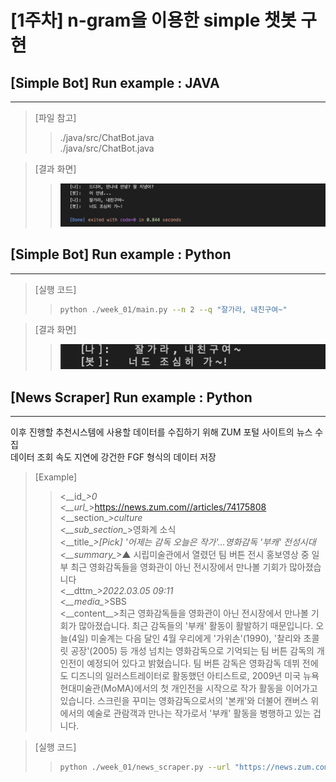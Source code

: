 # __[1주차] n-gram을 이용한 simple 챗봇 구현__

## __[Simple Bot]__ Run example : JAVA

***

>[파일 참고]
>>./java/src/ChatBot.java  
>>./java/src/ChatBot.java

>[결과 화면]
>>![week_01_java_result](../src/week_01_java_result.png)

## __[Simple Bot]__ Run example : Python

***

>[실행 코드]
>>```bash
>>python ./week_01/main.py --n 2 --q "잘가라, 내친구여~"
>>```

>[결과 화면]
>>![week_01_python_result](../src/week_01_python_result.png)

## __[News Scraper]__ Run example : Python

***

이후 진행할 추천시스템에 사용할 데이터를 수집하기 위해 ZUM 포털 사이트의 뉴스 수집  
데이터 조회 속도 지연에 강건한 FGF 형식의 데이터 저장
>[Example]
>>\<__id\__>0  
>>\<__url\__>https://news.zum.com//articles/74175808  
>>\<__section\__>culture  
>>\<__sub_section\__>영화계 소식  
>>\<__title\__>[Pick] '어제는 감독 오늘은 작가'…영화감독 '부캐' 전성시대  
>>\<__summary\__>▲ 시립미술관에서 열렸던 팀 버튼 전시 홍보영상 중 일부 최근 영화감독들을 영화관이 아닌 전시장에서 만나볼 기회가 많아졌습니다  
>>\<__dttm\__>2022.03.05 09:11  
>>\<__media\__>SBS  
>>\<__content\__>최근 영화감독들을 영화관이 아닌 전시장에서 만나볼 기회가 많아졌습니다. 최근 감독들의 '부캐' 활동이 활발하기 때문입니다.
오늘(4일) 미술계는 다음 달인 4월 우리에게 '가위손'(1990), '찰리와 초콜릿 공장'(2005) 등 개성 넘치는 영화감독으로 기억되는 팀 버튼 감독의 개인전이 예정되어 있다고 밝혔습니다.
팀 버튼 감독은 영화감독 데뷔 전에도 디즈니의 일러스트레이터로 활동했던 아티스트로, 2009년 미국 뉴욕 현대미술관(MoMA)에서의 첫 개인전을 시작으로 작가 활동을 이어가고 있습니다.
스크린을 꾸미는 영화감독으로서의 '본캐'와 더불어 캔버스 위에서의 예술로 관람객과 만나는 작가로서 '부캐' 활동을 병행하고 있는 겁니다.

>[실행 코드]
>>```bash
>>python ./week_01/news_scraper.py --url "https://news.zum.com/issuelist/60055642?"
>>```
